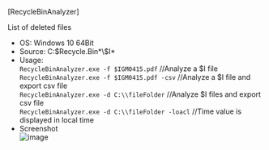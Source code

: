 [RecycleBinAnalyzer]  

List of deleted files  

- OS: Windows 10 64Bit  
- Source: C:\$Recycle.Bin\*\\$I*  
- Usage:  
`RecycleBinAnalyzer.exe -f $IGM0415.pdf` //Analyze a $I file   
`RecycleBinAnalyzer.exe -f $IGM0415.pdf -csv` //Analyze a $I file and export csv file  
`RecycleBinAnalyzer.exe -d C:\\fileFolder` //Analyze $I files and export csv file  
`RecycleBinAnalyzer.exe -d C:\\fileFolder -loacl` //Time value is displayed in local time  
- Screenshot  
![image](https://user-images.githubusercontent.com/69110090/111858848-6d262380-897f-11eb-886a-c26fde80bc0f.png)  
